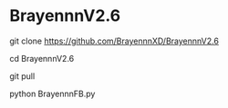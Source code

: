 # BrayennnV2.6


git clone https://github.com/BrayennnXD/BrayennnV2.6



cd BrayennnV2.6


git pull


python BrayennnFB.py
